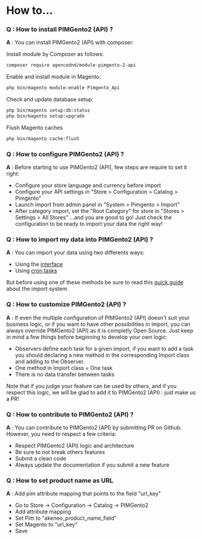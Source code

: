 # How to...

### Q : How to install PIMGento2 (API) ?
**A** : You can install PIMGento2 (API) with composer:

Install module by Composer as follows:

```bash
composer require agencednd/module-pimgento-2-api
```

Enable and install module in Magento:

```bash
php bin/magento module:enable Pimgento_Api
```

Check and update database setup:
```bash
php bin/magento setup:db:status
php bin/magento setup:upgrade
```

Flush Magento caches
```bash
php bin/magento cache:flush
```

### Q : How to configure PIMGento2 (API) ?
**A** : Before starting to use PIMGento2 (API), few steps are require to set it right:
* Configure your store language and currency before import
* Configure your API settings in "Store > Configuration > Catalog > Pimgento"
* Launch import from admin panel in "System > Pimgento > Import"
* After category import, set the "Root Category" for store in "Stores > Settings > All Stores"
...and you are good to go! Just check the configuration to be ready to import your data the right way!

### Q : How to import my data into PIMGento2 (API) ?
**A** : You can import your data using two differents ways:
* Using the [interface](../features/pimgento_interface.md)
* Using [cron tasks](../features/pimgento_cron.md)

But before using one of these methods be sure to read this [quick guide](../features/pimgento_import.md) about the import system.

### Q : How to customize PIMGento2 (API) ?
**A** : If even the multiple configuration of PIMGento2 (API) doesn't suit your business logic, or if you want to have other possibilities in import, you can always override PIMGento2 (API) as it is completly Open Source. Just keep in mind a few things before beginning to develop your own logic:
* Observers define each task for a given import, if you want to add a task you should declaring a new method in the corresponding Import class and adding to the Observer.
* One method in Import class = One task
* There is no data transfer between tasks

Note that if you judge your feature can be used by others, and if you respect this logic, we will be glad to add it to PIMGento2 (API) : just make us a PR!

### Q : How to contribute to PIMGento2 (API) ?
**A** : You can contribute to PIMGento2 (API) by submitting PR on Github. However, you need to respect a few criteria:
* Respect PIMGento2 (API) logic and architecture
* Be sure to not break others features
* Submit a clean code
* Always update the documentation if you submit a new feature

### Q : How to set product name as URL
**A** : Add pim attribute mapping that points to the field "url_key"
* Go to Store -> Configuration -> Catalog -> PIMGento2
* Add attribute mapping
* Set Pim to "akeneo_product_name_field"
* Set Magento to "url_key"
* Save